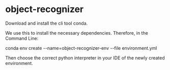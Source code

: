 # object-recognizer


Download and install the cli tool conda.

We use this to install the necessary dependencies. Therefore, in the Command Line:

conda env create --name=object-recognizer-env --file environment.yml

Then choose the correct python interpreter in your IDE of the newly created environment.